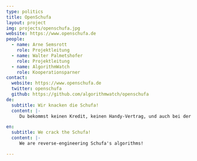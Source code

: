 ```yaml
---
type: politics
title: OpenSchufa
layout: project
img: projects/openschufa.jpg
website: https://www.openschufa.de
people:
  - name: Arne Semsrott
    role: Projektleitung
  - name: Walter Palmetshofer
    role: Projektleitung
  - name: AlgorithmWatch
    role: Kooperationsparner
contact:
  website: https://www.openschufa.de
  twitter: openschufa
  github: https://github.com/algorithmwatch/openschufa
de:
  subtitle: Wir knacken die Schufa!
  content: |-
     Du bekommst keinen Kredit, keinen Handy-Vertrag, und auch bei der Bewerbung um die schöne Wohnung ziehst Du dauernd den Kürzeren. Woran das liegt? An der SCHUFA natürlich! Wirklich? Benachteiligt die SCHUFA eine Gruppe von Menschen gegenüber einer anderen? Verstärkt sie Ungerechtigkeiten?

en:
  subtitle: We crack the Schufa!
  content: |-
     We are reverse-engineering Schufa's algorithms!

---
```

